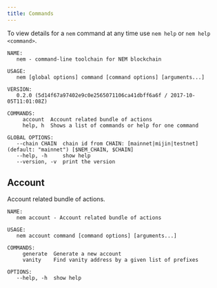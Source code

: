 ```yaml
---
title: Commands
---
```


To view details for a `nem` command at any time use `nem help` or `nem help <command>`.

```
NAME:
   nem - command-line toolchain for NEM blockchain

USAGE:
   nem [global options] command [command options] [arguments...]

VERSION:
   0.2.0 (5d14f67a97402e9c0e2565071106ca41dbff6a6f / 2017-10-05T11:01:08Z)

COMMANDS:
     account  Account related bundle of actions
     help, h  Shows a list of commands or help for one command

GLOBAL OPTIONS:
   --chain CHAIN  chain id from CHAIN: [mainnet|mijin|testnet] (default: "mainnet") [$NEM_CHAIN, $CHAIN]
   --help, -h     show help
   --version, -v  print the version
```

## Account

Account related bundle of actions.

```
NAME:
   nem account - Account related bundle of actions

USAGE:
   nem account command [command options] [arguments...]

COMMANDS:
     generate  Generate a new account
     vanity    Find vanity address by a given list of prefixes

OPTIONS:
   --help, -h  show help
```
